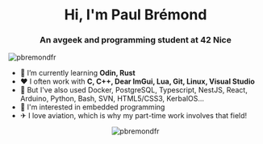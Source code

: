 <h1 align="center">Hi, I'm Paul Brémond</h1>
<h3 align="center">An avgeek and programming student at 42 Nice</h3>

<p align="left"> <img src="https://komarev.com/ghpvc/?username=pbremondfr&label=Profile%20views&color=0e75b6&style=flat" alt="pbremondfr" /> </p>

- 🌱 I’m currently learning **Odin, Rust**
- ❤ I often work with **C, C++, Dear ImGui, Lua, Git, Linux, Visual Studio**
- 📄 But I've also used Docker, PostgreSQL, Typescript, NestJS, React, Arduino, Python, Bash, SVN, HTML5/CSS3, KerbalOS...
- 🔭 I'm interested in embedded programming
- ✈ I love aviation, which is why my part-time work involves that field!

<p align="center"><img align="center" src="https://github-readme-stats.vercel.app/api/top-langs?username=pbremondfr&show_icons=true&locale=en&layout=compact&theme=dark&exclude_repo=42_minishell" alt="pbremondfr" /></p>
